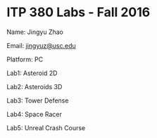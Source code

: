 # ITP 380 Labs - Fall 2016 #

Name: Jingyu Zhao

Email: jingyuz@usc.edu

Platform: PC

Lab1: Asteroid 2D

Lab2: Asteroids 3D

Lab3: Tower Defense

Lab4: Space Racer

Lab5: Unreal Crash Course
